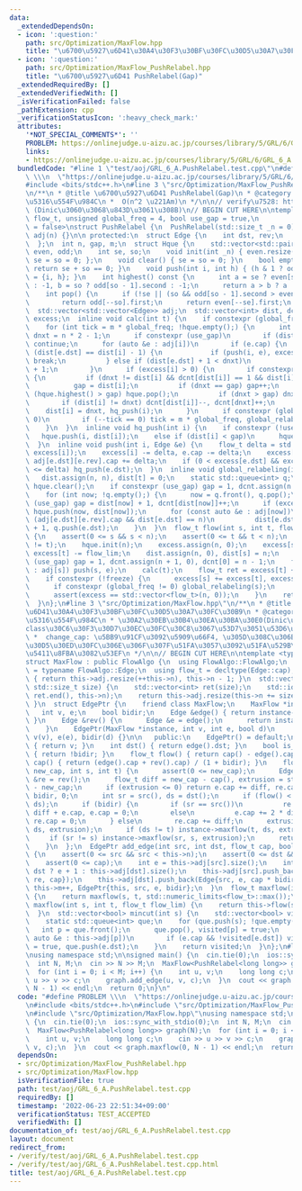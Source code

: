 ```yaml
---
data:
  _extendedDependsOn:
  - icon: ':question:'
    path: src/Optimization/MaxFlow.hpp
    title: "\u6700\u5927\u6D41\u30A4\u30F3\u30BF\u30FC\u30D5\u30A7\u30FC\u30B9"
  - icon: ':question:'
    path: src/Optimization/MaxFlow_PushRelabel.hpp
    title: "\u6700\u5927\u6D41 PushRelabel(Gap)"
  _extendedRequiredBy: []
  _extendedVerifiedWith: []
  _isVerificationFailed: false
  _pathExtension: cpp
  _verificationStatusIcon: ':heavy_check_mark:'
  attributes:
    '*NOT_SPECIAL_COMMENTS*': ''
    PROBLEM: https://onlinejudge.u-aizu.ac.jp/courses/library/5/GRL/6/GRL_6_A
    links:
    - https://onlinejudge.u-aizu.ac.jp/courses/library/5/GRL/6/GRL_6_A
  bundledCode: "#line 1 \"test/aoj/GRL_6_A.PushRelabel.test.cpp\"\n#define PROBLEM\
    \ \\\n  \"https://onlinejudge.u-aizu.ac.jp/courses/library/5/GRL/6/GRL_6_A\"\n\
    #include <bits/stdc++.h>\n#line 3 \"src/Optimization/MaxFlow_PushRelabel.hpp\"\
    \n/**\n * @title \u6700\u5927\u6D41 PushRelabel(Gap)\n * @category \u6700\u9069\
    \u5316\u554F\u984C\n *  O(n^2 \u221Am)\n */\n\n// verify\u7528: https://loj.ac/p/127\
    \ (Dinic\u3060\u3068\u843D\u3061\u308B)\n// BEGIN CUT HERE\n\ntemplate <class\
    \ flow_t, unsigned global_freq = 4, bool use_gap = true,\n          bool freeze\
    \ = false>\nstruct PushRelabel {\n  PushRelabel(std::size_t _n = 0) : n(_n), m(0),\
    \ adj(n) {}\n\n protected:\n  struct Edge {\n    int dst, rev;\n    flow_t cap;\n\
    \  };\n  int n, gap, m;\n  struct Hque {\n    std::vector<std::pair<int, int>>\
    \ even, odd;\n    int se, so;\n    void init(int _n) { even.resize(_n), odd.resize(_n),\
    \ se = so = 0; };\n    void clear() { se = so = 0; }\n    bool empty() const {\
    \ return se + so == 0; }\n    void push(int i, int h) { (h & 1 ? odd[so++] : even[se++])\
    \ = {i, h}; }\n    int highest() const {\n      int a = se ? even[se - 1].second\
    \ : -1, b = so ? odd[so - 1].second : -1;\n      return a > b ? a : b;\n    }\n\
    \    int pop() {\n      if (!se || (so && odd[so - 1].second > even[se - 1].second))\n\
    \        return odd[--so].first;\n      return even[--se].first;\n    }\n  } hque;\n\
    \  std::vector<std::vector<Edge>> adj;\n  std::vector<int> dist, dcnt;\n  std::vector<flow_t>\
    \ excess;\n  inline void calc(int t) {\n    if constexpr (global_freq != 0) global_relabeling(t);\n\
    \    for (int tick = m * global_freq; !hque.empty();) {\n      int i = hque.pop(),\
    \ dnxt = n * 2 - 1;\n      if constexpr (use_gap)\n        if (dist[i] > gap)\
    \ continue;\n      for (auto &e : adj[i])\n        if (e.cap) {\n          if\
    \ (dist[e.dst] == dist[i] - 1) {\n            if (push(i, e), excess[i] == 0)\
    \ break;\n          } else if (dist[e.dst] + 1 < dnxt)\n            dnxt = dist[e.dst]\
    \ + 1;\n        }\n      if (excess[i] > 0) {\n        if constexpr (use_gap)\
    \ {\n          if (dnxt != dist[i] && dcnt[dist[i]] == 1 && dist[i] < gap)\n \
    \           gap = dist[i];\n          if (dnxt == gap) gap++;\n          while\
    \ (hque.highest() > gap) hque.pop();\n          if (dnxt > gap) dnxt = n;\n  \
    \        if (dist[i] != dnxt) dcnt[dist[i]]--, dcnt[dnxt]++;\n        }\n    \
    \    dist[i] = dnxt, hq_push(i);\n      }\n      if constexpr (global_freq !=\
    \ 0)\n        if (--tick == 0) tick = m * global_freq, global_relabeling(t);\n\
    \    }\n  }\n  inline void hq_push(int i) {\n    if constexpr (!use_gap)\n   \
    \   hque.push(i, dist[i]);\n    else if (dist[i] < gap)\n      hque.push(i, dist[i]);\n\
    \  }\n  inline void push(int i, Edge &e) {\n    flow_t delta = std::min(e.cap,\
    \ excess[i]);\n    excess[i] -= delta, e.cap -= delta;\n    excess[e.dst] += delta,\
    \ adj[e.dst][e.rev].cap += delta;\n    if (0 < excess[e.dst] && excess[e.dst]\
    \ <= delta) hq_push(e.dst);\n  }\n  inline void global_relabeling(int t) {\n \
    \   dist.assign(n, n), dist[t] = 0;\n    static std::queue<int> q;\n    q.push(t),\
    \ hque.clear();\n    if constexpr (use_gap) gap = 1, dcnt.assign(n + 1, 0);\n\
    \    for (int now; !q.empty();) {\n      now = q.front(), q.pop();\n      if constexpr\
    \ (use_gap) gap = dist[now] + 1, dcnt[dist[now]]++;\n      if (excess[now] > 0)\
    \ hque.push(now, dist[now]);\n      for (const auto &e : adj[now])\n        if\
    \ (adj[e.dst][e.rev].cap && dist[e.dst] == n)\n          dist[e.dst] = dist[now]\
    \ + 1, q.push(e.dst);\n    }\n  }\n  flow_t flow(int s, int t, flow_t flow_lim)\
    \ {\n    assert(0 <= s && s < n);\n    assert(0 <= t && t < n);\n    assert(s\
    \ != t);\n    hque.init(n);\n    excess.assign(n, 0);\n    excess[s] += flow_lim,\
    \ excess[t] -= flow_lim;\n    dist.assign(n, 0), dist[s] = n;\n    if constexpr\
    \ (use_gap) gap = 1, dcnt.assign(n + 1, 0), dcnt[0] = n - 1;\n    for (auto &e\
    \ : adj[s]) push(s, e);\n    calc(t);\n    flow_t ret = excess[t] + flow_lim;\n\
    \    if constexpr (!freeze) {\n      excess[s] += excess[t], excess[t] = 0;\n\
    \      if constexpr (global_freq != 0) global_relabeling(s);\n      calc(s);\n\
    \      assert(excess == std::vector<flow_t>(n, 0));\n    }\n    return ret;\n\
    \  }\n};\n#line 3 \"src/Optimization/MaxFlow.hpp\"\n/**\n * @title \u6700\u5927\
    \u6D41\u30A4\u30F3\u30BF\u30FC\u30D5\u30A7\u30FC\u30B9\n * @category \u6700\u9069\
    \u5316\u554F\u984C\n * \u30A2\u30EB\u30B4\u30EA\u30BA\u30E0(Dinic\u7B49)\u306F\
    class\u30C6\u30F3\u30D7\u30EC\u30FC\u30C8\u3067\u53D7\u3051\u53D6\u308B\n * EdgePtr:\n\
    \ *  change_cap: \u5BB9\u91CF\u3092\u5909\u66F4, \u305D\u308C\u306B\u4F34\u3046\
    \u30D5\u30ED\u30FC\u306E\u306F\u307F\u51FA\u3057\u3092\u51FA\u529B\n * \u53CC\u65B9\
    \u5411\u8FBA\u3082\u53EF\n */\n\n// BEGIN CUT HERE\n\ntemplate <typename FlowAlgo>\n\
    struct MaxFlow : public FlowAlgo {\n  using FlowAlgo::FlowAlgo;\n  using Edge\
    \ = typename FlowAlgo::Edge;\n  using flow_t = decltype(Edge::cap);\n  int add_vertex()\
    \ { return this->adj.resize(++this->n), this->n - 1; }\n  std::vector<int> add_vertices(const\
    \ std::size_t size) {\n    std::vector<int> ret(size);\n    std::iota(ret.begin(),\
    \ ret.end(), this->n);\n    return this->adj.resize(this->n += size), ret;\n \
    \ }\n  struct EdgePtr {\n    friend class MaxFlow;\n    MaxFlow *instance;\n \
    \   int v, e;\n    bool bidir;\n    Edge &edge() { return instance->adj[v][e];\
    \ }\n    Edge &rev() {\n      Edge &e = edge();\n      return instance->adj[e.dst][e.rev];\n\
    \    }\n    EdgePtr(MaxFlow *instance, int v, int e, bool d)\n        : instance(instance),\
    \ v(v), e(e), bidir(d) {}\n\n   public:\n    EdgePtr() = default;\n    int src()\
    \ { return v; }\n    int dst() { return edge().dst; }\n    bool is_direct() const\
    \ { return !bidir; }\n    flow_t flow() { return cap() - edge().cap; }\n    flow_t\
    \ cap() { return (edge().cap + rev().cap) / (1 + bidir); }\n    flow_t change_cap(flow_t\
    \ new_cap, int s, int t) {\n      assert(0 <= new_cap);\n      Edge &e = edge(),\
    \ &re = rev();\n      flow_t diff = new_cap - cap(), extrusion = std::abs(flow())\
    \ - new_cap;\n      if (extrusion <= 0) return e.cap += diff, re.cap += diff *\
    \ bidir, 0;\n      int sr = src(), ds = dst();\n      if (flow() < 0) std::swap(sr,\
    \ ds);\n      if (bidir) {\n        if (sr == src())\n          re.cap += 2 *\
    \ diff + e.cap, e.cap = 0;\n        else\n          e.cap += 2 * diff + re.cap,\
    \ re.cap = 0;\n      } else\n        re.cap += diff;\n      extrusion -= instance->maxflow(sr,\
    \ ds, extrusion);\n      if (ds != t) instance->maxflow(t, ds, extrusion);\n \
    \     if (sr != s) instance->maxflow(sr, s, extrusion);\n      return extrusion;\n\
    \    }\n  };\n  EdgePtr add_edge(int src, int dst, flow_t cap, bool bidir = false)\
    \ {\n    assert(0 <= src && src < this->n);\n    assert(0 <= dst && dst < this->n);\n\
    \    assert(0 <= cap);\n    int e = this->adj[src].size();\n    int re = src ==\
    \ dst ? e + 1 : this->adj[dst].size();\n    this->adj[src].push_back(Edge{dst,\
    \ re, cap});\n    this->adj[dst].push_back(Edge{src, e, cap * bidir});\n    return\
    \ this->m++, EdgePtr{this, src, e, bidir};\n  }\n  flow_t maxflow(int s, int t)\
    \ {\n    return maxflow(s, t, std::numeric_limits<flow_t>::max());\n  }\n  flow_t\
    \ maxflow(int s, int t, flow_t flow_lim) {\n    return this->flow(s, t, flow_lim);\n\
    \  }\n  std::vector<bool> mincut(int s) {\n    std::vector<bool> visited(this->n);\n\
    \    static std::queue<int> que;\n    for (que.push(s); !que.empty();) {\n   \
    \   int p = que.front();\n      que.pop(), visited[p] = true;\n      for (const\
    \ auto &e : this->adj[p])\n        if (e.cap && !visited[e.dst]) visited[e.dst]\
    \ = true, que.push(e.dst);\n    }\n    return visited;\n  }\n};\n#line 6 \"test/aoj/GRL_6_A.PushRelabel.test.cpp\"\
    \nusing namespace std;\n\nsigned main() {\n  cin.tie(0);\n  ios::sync_with_stdio(0);\n\
    \  int N, M;\n  cin >> N >> M;\n  MaxFlow<PushRelabel<long long>> graph(N);\n\
    \  for (int i = 0; i < M; i++) {\n    int u, v;\n    long long c;\n    cin >>\
    \ u >> v >> c;\n    graph.add_edge(u, v, c);\n  }\n  cout << graph.maxflow(0,\
    \ N - 1) << endl;\n  return 0;\n}\n"
  code: "#define PROBLEM \\\n  \"https://onlinejudge.u-aizu.ac.jp/courses/library/5/GRL/6/GRL_6_A\"\
    \n#include <bits/stdc++.h>\n#include \"src/Optimization/MaxFlow_PushRelabel.hpp\"\
    \n#include \"src/Optimization/MaxFlow.hpp\"\nusing namespace std;\n\nsigned main()\
    \ {\n  cin.tie(0);\n  ios::sync_with_stdio(0);\n  int N, M;\n  cin >> N >> M;\n\
    \  MaxFlow<PushRelabel<long long>> graph(N);\n  for (int i = 0; i < M; i++) {\n\
    \    int u, v;\n    long long c;\n    cin >> u >> v >> c;\n    graph.add_edge(u,\
    \ v, c);\n  }\n  cout << graph.maxflow(0, N - 1) << endl;\n  return 0;\n}"
  dependsOn:
  - src/Optimization/MaxFlow_PushRelabel.hpp
  - src/Optimization/MaxFlow.hpp
  isVerificationFile: true
  path: test/aoj/GRL_6_A.PushRelabel.test.cpp
  requiredBy: []
  timestamp: '2022-06-23 22:51:34+09:00'
  verificationStatus: TEST_ACCEPTED
  verifiedWith: []
documentation_of: test/aoj/GRL_6_A.PushRelabel.test.cpp
layout: document
redirect_from:
- /verify/test/aoj/GRL_6_A.PushRelabel.test.cpp
- /verify/test/aoj/GRL_6_A.PushRelabel.test.cpp.html
title: test/aoj/GRL_6_A.PushRelabel.test.cpp
---
```

